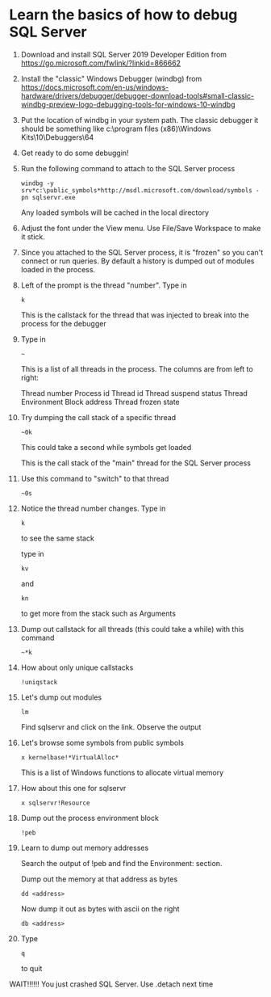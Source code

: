 # Learn the basics of how to debug SQL Server

1. Download and install SQL Server 2019 Developer Edition from https://go.microsoft.com/fwlink/?linkid=866662

2. Install the "classic" Windows Debugger (windbg) from https://docs.microsoft.com/en-us/windows-hardware/drivers/debugger/debugger-download-tools#small-classic-windbg-preview-logo-debugging-tools-for-windows-10-windbg

3. Put the location of windbg in your system path. The classic debugger it should be something like c:\program files (x86)\Windows Kits\10\Debuggers\64

4. Get ready to do some debuggin!

5. Run the following command to attach to the SQL Server process

    `windbg -y srv*c:\public_symbols*http://msdl.microsoft.com/download/symbols -pn sqlservr.exe`

    Any loaded symbols will be cached in the local directory

6. Adjust the font under the View menu. Use File/Save Workspace to make it stick.

7. Since you attached to the SQL Server process, it is "frozen" so you can't connect or run queries. By default a history is dumped out of modules loaded in the process.

8. Left of the prompt is the thread "number". Type in 
 
    `k`

    This is the callstack for the thread that was injected to break into the process for the debugger

9. Type in 
 
    `~`

    This is a list of all threads in the process. The columns are from left to right:

    Thread number
    Process id
    Thread id
    Thread suspend status
    Thread Environment Block address
    Thread frozen state

10. Try dumping the call stack of a specific thread

    `~0k`

    This could take a second while symbols get loaded

    This is the call stack of the "main" thread for the SQL Server process

11. Use this command to "switch" to that thread

    `~0s`

12. Notice the thread number changes. Type in

    `k`

    to see the same stack

    type in

    `kv`

    and

    `kn`

    to get more from the stack such as Arguments

13. Dump out callstack for all threads (this could take a while) with this command

    `~*k`

14. How about only unique callstacks

    `!uniqstack`

15. Let's dump out modules

    `lm`

    Find sqlservr and click on the link. Observe the output

16. Let's browse some symbols from public symbols

    `x kernelbase!*VirtualAlloc*`

    This is a list of Windows functions to allocate virtual memory

17. How about this one for sqlservr

    `x sqlservr!Resource`

18. Dump out the process environment block

    `!peb`

19. Learn to dump out memory addresses

    Search the output of !peb and find the Environment: section.

    Dump out the memory at that address as bytes

    `dd <address>`

    Now dump it out as bytes with ascii on the right

    `db <address>`

20. Type

    `q`

    to quit







WAIT!!!!!! You just crashed SQL Server. Use .detach next time
